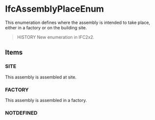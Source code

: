 # IfcAssemblyPlaceEnum

This enumeration defines where the assembly is intended to take place, either in a factory or on the building site.<!-- end of definition -->

> HISTORY New enumeration in IFC2x2.

## Items

### SITE
This assembly is assembled at site.

### FACTORY
This assembly is assembled in a factory.

### NOTDEFINED


